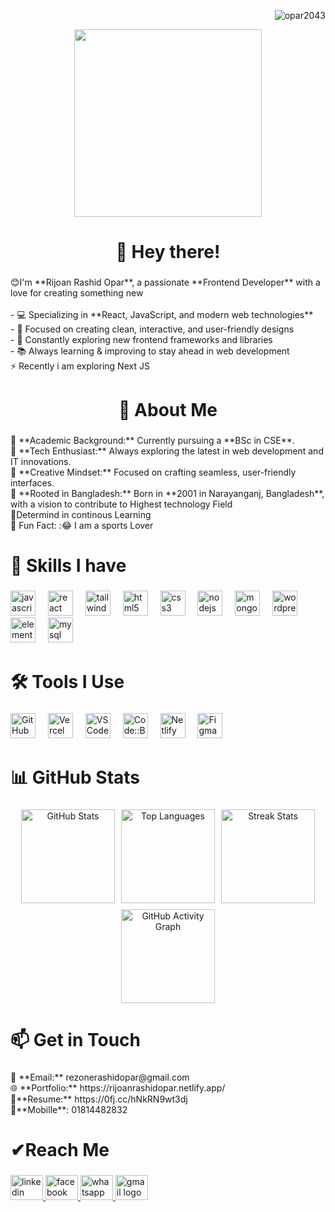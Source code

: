 <p align="right">
  <img src="https://komarev.com/ghpvc/?username=opar2043&label=Profile%20views&color=0e75b6&style=flat" alt="opar2043" />
</p>

<div align="center">
  <img height="300" src="https://i.ibb.co.com/C5mPXqWy/git-Hub-Png2.png"  />
</div>


###

<h1 align="center">👋 Hey there!</h1>

###

<p align="left">😊I'm **Rijoan Rashid Opar**, a passionate **Frontend Developer** with a love for creating something new<br><br>- 💻 Specializing in **React, JavaScript, and modern web technologies**<br>- 🎨 Focused on creating clean, interactive, and user-friendly designs<br>- 🚀 Constantly exploring new frontend frameworks and libraries<br>- 📚 Always learning & improving to stay ahead in web development<br>⚡  Recently i am exploring Next JS</p>

###

<h1 align="center">🚀 About Me</h1>

###

<p align="left">🔹 **Academic Background:** Currently pursuing a **BSc in CSE**.  <br>🔹 **Tech Enthusiast:** Always exploring the latest in web development and IT innovations.  <br>🔹 **Creative Mindset:** Focused on crafting seamless, user-friendly interfaces.  <br>🔹 **Rooted in Bangladesh:** Born in **2001 in Narayanganj, Bangladesh**, with a vision to contribute to Highest  technology Field<br>🔹Determind in continous Learning<br>🔹  Fun Fact: :😂 I am a sports Lover</p>

###

<h1 align="left">🏴 Skills I have</h1>

###

<div align="left">
  <img src="https://cdn.jsdelivr.net/gh/devicons/devicon/icons/javascript/javascript-original.svg" height="40" alt="javascript logo" />
  <img width="12" />
  <img src="https://cdn.jsdelivr.net/gh/devicons/devicon/icons/react/react-original.svg" height="40" alt="react logo" />
  <img width="12" />
  <img src="https://skillicons.dev/icons?i=tailwind" height="40" alt="tailwindcss logo" />
  <img width="12" />
  <img src="https://skillicons.dev/icons?i=html" height="40" alt="html5 logo" />
  <img width="12" />
  <img src="https://skillicons.dev/icons?i=css" height="40" alt="css3 logo" />
  <img width="12" />
  <img src="https://skillicons.dev/icons?i=nodejs" height="40" alt="nodejs logo" />
  <img width="12" />
  <img src="https://skillicons.dev/icons?i=mongodb" height="40" alt="mongodb logo" />
  <img width="12" />
  <img src="https://skillicons.dev/icons?i=wordpress" height="40" alt="wordpress logo" />
  <img width="12" />
  <img src="https://skillicons.dev/icons?i=elementor" height="40" alt="elementor logo" />
  <img width="12" />
  <img src="https://skillicons.dev/icons?i=mysql" height="40" alt="mysql logo" />
</div>

###   

<h1 align="left">🛠 Tools I Use</h1>

###

<div align="left">
  <img src="https://skillicons.dev/icons?i=github" height="40" alt="GitHub logo" />
  <img width="12" />
  <img src="https://skillicons.dev/icons?i=vercel" height="40" alt="Vercel logo" />
  <img width="12" />
  <img src="https://skillicons.dev/icons?i=vscode" height="40" alt="VS Code logo" />
  <img width="12" />
  <img src="https://skillicons.dev/icons?i=codeblocks" height="40" alt="Code::Blocks logo" />
  <img width="12" />
  <img src="https://skillicons.dev/icons?i=netlify" height="40" alt="Netlify logo" />
  <img width="12" />
  <img src="https://skillicons.dev/icons?i=figma" height="40" alt="Figma logo" />
</div>



###

<h1 align="left">📊 GitHub Stats</h1>

###
<div align="center">
  
  <!-- Banner/Header Image (optional) -->
  <!-- <img src="your-banner-url" alt="header"/> -->
  
  <!-- Activity Graph -->


  <!-- Stats Row -->
  <div style="display: flex; justify-content: center; flex-wrap: wrap; gap: 10px; margin-top: 15px;">
  <img src="https://github-readme-stats.vercel.app/api?username=opar2043&theme=dracula&show_icons=true&count_private=true&include_all_commits=true" height="150" alt="GitHub Stats"/>
  <img src="https://github-readme-stats.vercel.app/api/top-langs?username=opar2043&layout=compact&langs_count=5&theme=dracula" height="150" alt="Top Languages" />
  <img src="https://github-readme-streak-stats.herokuapp.com/?user=opar2043&theme=dracula" height="150" alt="Streak Stats" />
  <img src="https://github-readme-activity-graph.vercel.app/graph?username=opar2043&theme=dracula" height="150" alt="GitHub Activity Graph" />
  </div>

  <!-- Streak Stats -->


</div>



###

<h1 align="left">📫 Get in Touch</h1>

###

<p align="left">📧 **Email:** rezonerashidopar@gmail.com<br>🌐 **Portfolio:** https://rijoanrashidopar.netlify.app/<br>📄**Resume:** https://0fj.cc/hNkRN9wt3dj<br>📱**Mobille**:  01814482832</p>

###

<h1 align="left">✔Reach Me</h1>

###

<div align="left">
 
  <a href="https://www.linkedin.com/in/rijoan-rashid-opar/" target="_blank">
     <img src="https://raw.githubusercontent.com/maurodesouza/profile-readme-generator/master/src/assets/icons/social/linkedin/default.svg" width="52" height="40" alt="linkedin logo"  />
  </a>
  <a href="https://www.facebook.com/share/1AY9hw3GT2/" target="_blank">
    <img src="https://raw.githubusercontent.com/maurodesouza/profile-readme-generator/master/src/assets/icons/social/facebook/default.svg" width="52" height="40" alt="facebook logo"  />
  </a>
  <a href="https://wa.me/qr/7FADY5JLDLSMB1" target="_blank">
    <img src="https://raw.githubusercontent.com/maurodesouza/profile-readme-generator/master/src/assets/icons/social/whatsapp/default.svg" width="52" height="40" alt="whatsapp logo"  />
  </a>
  <a href="rexonerashidopar@gmail.com" target="_blank">
    <img src="https://raw.githubusercontent.com/maurodesouza/profile-readme-generator/master/src/assets/icons/social/gmail/default.svg" width="52" height="40" alt="gmail logo"  />
  </a>
</div>

###

